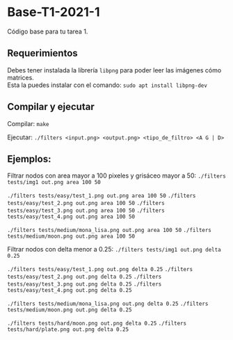 # Base-T1-2021-1
Código base para tu tarea 1.

## Requerimientos
Debes tener instalada la librería `libpng` para poder leer las imágenes cómo matrices.  
Esta la puedes instalar con el comando:
```sudo apt install libpng-dev```

## Compilar y ejecutar
Compilar:
```make```

Ejecutar:
```./filters <input.png> <output.png> <tipo_de_filtro> <A G | D>```

## Ejemplos:
Filtrar nodos con area mayor a 100 pixeles y grisáceo mayor a 50:
```./filters tests/img1 out.png area 100 50```

```./filters tests/easy/test_1.png out.png area 100 50```
```./filters tests/easy/test_2.png out.png area 100 50```
```./filters tests/easy/test_3.png out.png area 100 50```
```./filters tests/easy/test_4.png out.png area 100 50```

```./filters tests/medium/mona_lisa.png out.png area 100 50```
```./filters tests/medium/moon.png out.png area 100 50```


Filtrar nodos con delta menor a 0.25:
```./filters tests/img1 out.png delta 0.25```

```./filters tests/easy/test_1.png out.png delta 0.25```
```./filters tests/easy/test_2.png out.png delta 0.25```
```./filters tests/easy/test_3.png out.png delta 0.25```
```./filters tests/easy/test_4.png out.png delta 0.25```

```./filters tests/medium/mona_lisa.png out.png delta 0.25```
```./filters tests/medium/moon.png out.png delta 0.25```


```./filters tests/hard/moon.png out.png delta 0.25```
```./filters tests/hard/plate.png out.png delta 0.25```
